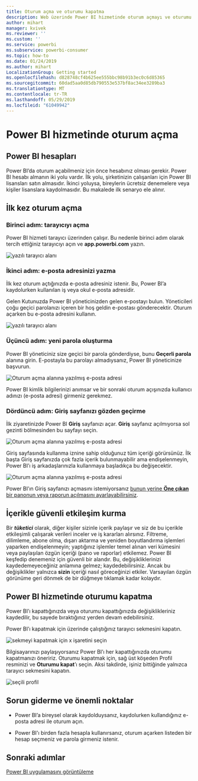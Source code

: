 ```yaml
---
title: Oturum açma ve oturumu kapatma
description: Web üzerinde Power BI hizmetinde oturum açmayı ve oturumu kapatmayı öğrenin.
author: mihart
manager: kvivek
ms.reviewer: ''
ms.custom: ''
ms.service: powerbi
ms.subservice: powerbi-consumer
ms.topic: how-to
ms.date: 01/24/2019
ms.author: mihart
LocalizationGroup: Getting started
ms.openlocfilehash: d828748cf4b625ee555bbc98b91b3ec0c6d85365
ms.sourcegitcommit: 60dad5aa0d85db790553e537bf8ac34ee3289ba3
ms.translationtype: MT
ms.contentlocale: tr-TR
ms.lasthandoff: 05/29/2019
ms.locfileid: "61049942"
---
```

# <a name="sign-in-to-power-bi-service"></a>Power BI hizmetinde oturum açma

## <a name="power-bi-accounts"></a>Power BI hesapları
Power BI’da oturum açabilmeniz için önce hesabınız olması gerekir. Power BI hesabı almanın iki yolu vardır. İlk yolu, şirketinizin çalışanları için Power BI lisansları satın almasıdır. İkinci yoluysa, bireylerin ücretsiz denemelere veya kişiler lisanslara kaydolmasıdır. Bu makalede ilk senaryo ele alınır.

## <a name="sign-in-for-the-first-time"></a>İlk kez oturum açma

### <a name="step-one-open-a-browser"></a>Birinci adım: tarayıcıyı açma
Power BI hizmeti tarayıcı üzerinden çalışır.  Bu nedenle birinci adım olarak tercih ettiğiniz tarayıcıyı açın ve **app.powerbi.com** yazın.

![yazılı tarayıcı alanı](media/end-user-sign-in/power-bi-sign-in.png)

### <a name="step-two-type-your-email-address"></a>İkinci adım: e-posta adresinizi yazma
İlk kez oturum açtığınızda e-posta adresiniz istenir.  Bu, Power BI’a kaydolurken kullanılan iş veya okul e-posta adresidir.  

Gelen Kutunuzda Power BI yöneticinizden gelen e-postayı bulun. Yöneticileri çoğu geçici parolanızı içeren bir hoş geldin e-postası gönderecektir. Oturum açarken bu e-posta adresini kullanın. 

![yazılı tarayıcı alanı](media/end-user-sign-in/power-bi-email2.png)


 
### <a name="step-three-create-a-new-password"></a>Üçüncü adım: yeni parola oluşturma
Power BI yöneticiniz size geçici bir parola gönderdiyse, bunu **Geçerli parola** alanına girin. E-postayla bu parolayı almadıysanız, Power BI yöneticinize başvurun.

![Oturum açma alanına yazılmış e-posta adresi](media/end-user-sign-in/power-bi-login2.png)

Power BI kimlik bilgilerinizi anımsar ve bir sonraki oturum açışınızda kullanıcı adınızı (e-posta adresi) girmeniz gerekmez. 

### <a name="step-four-review-your-home-page"></a>Dördüncü adım: Giriş sayfanızı gözden geçirme
İlk ziyaretinizde Power BI **Giriş** sayfanızı açar. **Giriş** sayfanız açılmıyorsa sol gezinti bölmesinden bu sayfayı seçin. 

![Oturum açma alanına yazılmış e-posta adresi](media/end-user-sign-in/power-bi-home-select.png)

Giriş sayfasında kullanma iznine sahip olduğunuz tüm içeriği görürsünüz. İlk başta Giriş sayfanızda çok fazla içerik bulunmayabilir ama endişelenmeyin, Power BI’ı iş arkadaşlarınızla kullanmaya başladıkça bu değişecektir. 

![Oturum açma alanına yazılmış e-posta adresi](media/end-user-sign-in/power-bi-home2.png)

Power BI’ın Giriş sayfanızı açmasını istemiyorsanız [bunun yerine **Öne çıkan** bir panonun veya raporun açılmasını ayarlayabilirsiniz](end-user-featured.md). 

## <a name="safely-interact-with-content"></a>İçerikle güvenli etkileşim kurma
Bir ***tüketici*** olarak, diğer kişiler sizinle içerik paylaşır ve siz de bu içerikle etkileşimli çalışarak verileri inceler ve iş kararları alırsınız.  Filtreme, dilimleme, abone olma, dışarı aktarma ve yeniden boyutlandırma işlemleri yaparken endişelenmeyin; yaptığınız işlemler temel alınan veri kümesini veya paylaşılan özgün içeriği (pano ve raporlar) etkilemez. Power BI keşfedip denemeniz için güvenli bir alandır. Bu, değişikliklerinizi kaydedemeyeceğiniz anlamına gelmez; kaydedebilirsiniz. Ancak bu değişiklikler yalnızca **sizin** içeriği nasıl göreceğinizi etkiler. Varsayılan özgün görünüme geri dönmek de bir düğmeye tıklamak kadar kolaydır.

## <a name="sign-out-of-power-bi-service"></a>Power BI hizmetinde oturumu kapatma
Power BI’ı kapattığınızda veya oturumu kapattığınızda değişiklikleriniz kaydedilir, bu sayede bıraktığınız yerden devam edebilirsiniz.

Power BI’ı kapatmak için üzerinde çalıştığınız tarayıcı sekmesini kapatın. 

![sekmeyi kapatmak için x işaretini seçin](media/end-user-sign-in/power-bi-close.png) 

Bilgisayarınızı paylaşıyorsanız Power BI’ı her kapattığınızda oturumu kapatmanızı öneririz.  Oturumu kapatmak için, sağ üst köşeden Profil resminizi ve **Oturumu kapat**’ı seçin. Aksi takdirde, işiniz bittiğinde yalnızca tarayıcı sekmesini kapatın.

![seçili profil](media/end-user-sign-in/power-bi-sign-out.png) 

## <a name="troubleshooting-and-considerations"></a>Sorun giderme ve önemli noktalar
- Power BI’a bireysel olarak kaydolduysanız, kaydolurken kullandığınız e-posta adresi ile oturum açın.

- Power BI'ı birden fazla hesapla kullanırsanız, oturum açarken listeden bir hesap seçmeniz ve parola girmeniz istenir. 

## <a name="next-steps"></a>Sonraki adımlar
[Power BI uygulamasını görüntüleme](end-user-app-view.md)
